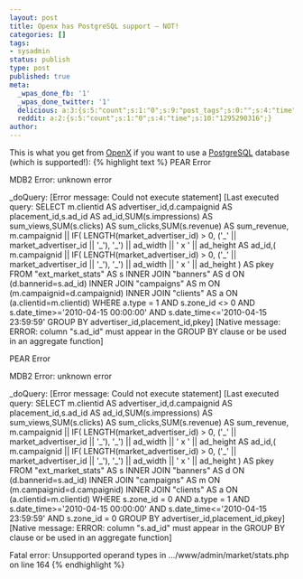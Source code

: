 ```yaml
---
layout: post
title: Openx has PostgreSQL support – NOT!
categories: []
tags:
- sysadmin
status: publish
type: post
published: true
meta:
  _wpas_done_fb: '1'
  _wpas_done_twitter: '1'
  delicious: a:3:{s:5:"count";s:1:"0";s:9:"post_tags";s:0:"";s:4:"time";s:10:"1275723775";}
  reddit: a:2:{s:5:"count";s:1:"0";s:4:"time";s:10:"1295290316";}
author: 
---
```

<p>This is what you get from <a href="http://www.openx.org/">OpenX</a> if you want to use a <a href="http://www.postgresql.org">PostgreSQL</a> database (which is supported!):
{% highlight text %}
PEAR Error </p>
<p>MDB2 Error: unknown error </p>
<p>_doQuery: [Error message: Could not execute statement]
[Last executed query: SELECT m.clientid AS advertiser_id,d.campaignid AS placement_id,s.ad_id AS ad_id,SUM(s.impressions) AS sum_views,SUM(s.clicks) AS sum_clicks,SUM(s.revenue) AS sum_revenue, m.campaignid || IF( LENGTH(market_advertiser_id) &gt; 0, ('_' || market_advertiser_id || '_'),  '_') || ad_width || ' x ' || ad_height  AS ad_id,( m.campaignid || IF( LENGTH(market_advertiser_id) &gt; 0, ('_' || market_advertiser_id || '_'),  '_') || ad_width || ' x ' || ad_height ) AS pkey FROM &quot;ext_market_stats&quot; AS s INNER JOIN &quot;banners&quot; AS d ON (d.bannerid=s.ad_id) INNER JOIN &quot;campaigns&quot; AS m ON (m.campaignid=d.campaignid) INNER JOIN &quot;clients&quot; AS a ON (a.clientid=m.clientid) WHERE a.type = 1 AND s.zone_id <&gt; 0 AND s.date_time&gt;='2010-04-15 00:00:00' AND s.date_time<='2010-04-15 23:59:59' GROUP BY advertiser_id,placement_id,pkey]
[Native message: ERROR:  column &quot;s.ad_id&quot; must appear in the GROUP BY clause or be used in an aggregate function]</p>
<p>PEAR Error</p>
<p>MDB2 Error: unknown error</p>
<p>_doQuery: [Error message: Could not execute statement]
[Last executed query: SELECT m.clientid AS advertiser_id,d.campaignid AS placement_id,s.ad_id AS ad_id,SUM(s.impressions) AS sum_views,SUM(s.clicks) AS sum_clicks,SUM(s.revenue) AS sum_revenue, m.campaignid || IF( LENGTH(market_advertiser_id) &gt; 0, ('_' || market_advertiser_id || '_'),  '_') || ad_width || ' x ' || ad_height  AS ad_id,( m.campaignid || IF( LENGTH(market_advertiser_id) &gt; 0, ('_' || market_advertiser_id || '_'),  '_') || ad_width || ' x ' || ad_height ) AS pkey FROM &quot;ext_market_stats&quot; AS s INNER JOIN &quot;banners&quot; AS d ON (d.bannerid=s.ad_id) INNER JOIN &quot;campaigns&quot; AS m ON (m.campaignid=d.campaignid) INNER JOIN &quot;clients&quot; AS a ON (a.clientid=m.clientid) WHERE s.zone_id = 0 AND a.type = 1 AND s.date_time&gt;='2010-04-15 00:00:00' AND s.date_time<='2010-04-15 23:59:59' AND s.zone_id = 0 GROUP BY advertiser_id,placement_id,pkey]
[Native message: ERROR:  column &quot;s.ad_id&quot; must appear in the GROUP BY clause or be used in an aggregate function]</p>
<p>Fatal error: Unsupported operand types in .../www/admin/market/stats.php on line 164
{% endhighlight %}</p>
